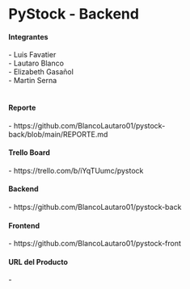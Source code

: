 <h1>PyStock - Backend</h1>

<h4>Integrantes</h4>
- Luis Favatier<br>
- Lautaro Blanco<br>
- Elizabeth Gasañol<br>
- Martin Serna<br>

<br>
<h4>Reporte</h4>
- https://github.com/BlancoLautaro01/pystock-back/blob/main/REPORTE.md
<br>

<h4>Trello Board</h4>
- https://trello.com/b/iYqTUumc/pystock
<br>

<h4>Backend</h4>
- https://github.com/BlancoLautaro01/pystock-back
<br>

<h4>Frontend</h4>
- https://github.com/BlancoLautaro01/pystock-front
<br>

<h4>URL del Producto</h4>
- 
<br>
